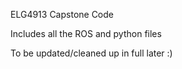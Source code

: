 ELG4913 Capstone Code

Includes all the ROS and python files

To be updated/cleaned up in full later :)

